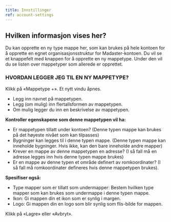 ```yaml
---
title: Innstillinger
ref: account-settings
---
```


## Hvilken informasjon vises her?
Du kan opprette en ny type mappe her, som kan brukes på hele kontoen for å opprette en egnet organisasjonsstruktur for Madaster-kontoen. Du vil se et knappefelt med knappen for å opprette en ny mappetype. Under den vil du se listen over mappetyper som allerede er opprettet.

### HVORDAN LEGGER JEG TIL EN NY MAPPETYPE?
Klikk på «Mappetype +». Et nytt vindu åpnes.

- Legg inn navnet på mappetypen.
- Legg (om mulig) inn flertallsformen av mappetypen.
- Om mulig legger du inn en beskrivelse av mappetypen.

**Kontroller egenskapene som denne mappetypen vil ha:**

- Er mappetypen tillatt under kontoen? (Denne typen mappe kan brukes på det høyeste nivået som kan tilpasses)
- Bygninger kan legges til i denne typen mappe. (Denne typen mappe kan inneholde bygninger. Hvis ikke, kan den bare inneholde andre mapper)
- Krever en mappe av denne mappetypen en adresse? (I så fall må en adresse legges inn hvis denne typen mappe brukes)
- Er en mappe av denne typen et område definert av romkoordinater? (I så fall må romkoordinater defineres hvis denne mappetypen brukes).

**Spesifiser også:**

- Type mapper som er tillatt som undermapper: Bestem hvilken type mapper som kan brukes som undermappe i denne typen mappe.
- Ikon: Gi mappen din et ikon som er synlig i margen.
- Logo: Gi mappen din en logo som blir synlig som flis-bilde for mappen.

Klikk på «Lagre» eller «Avbryt».

